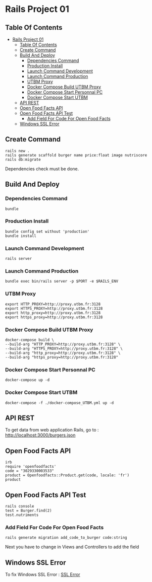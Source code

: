 # Rails Project 01

## Table Of Contents

- [Rails Project 01](#rails-project-01)
  - [Table Of Contents](#table-of-contents)
  - [Create Command](#create-command)
  - [Build And Deploy](#build-and-deploy)
    - [Dependencies Command](#dependencies-command)
    - [Production Install](#production-install)
    - [Launch Command Development](#launch-command-development)
    - [Launch Command Production](#launch-command-production)
    - [UTBM Proxy](#utbm-proxy)
    - [Docker Compose Build UTBM Proxy](#docker-compose-build-utbm-proxy)
    - [Docker Compose Start Personnal PC](#docker-compose-start-personnal-pc)
    - [Docker Compose Start UTBM](#docker-compose-start-utbm)
  - [API REST](#api-rest)
  - [Open Food Facts API](#open-food-facts-api)
  - [Open Food Facts API Test](#open-food-facts-api-test)
    - [Add Field For Code For Open Food Facts](#add-field-for-code-for-open-food-facts)
  - [Windows SSL Error](#windows-ssl-error)

## Create Command

    rails new .
    rails generate scaffold burger name price:float image nutriscore
    rails db:migrate

Dependencies check must be done.

## Build And Deploy

### Dependencies Command

    bundle

### Production Install

    bundle config set without 'production'
    bundle install

### Launch Command Development

    rails server

### Launch Command Production

    bundle exec bin/rails server -p $PORT -e $RAILS_ENV

### UTBM Proxy

    export HTTP_PROXY=http://proxy.utbm.fr:3128
    export HTTPS_PROXY=http://proxy.utbm.fr:3128
    export http_proxy=http://proxy.utbm.fr:3128
    export https_proxy=http://proxy.utbm.fr:3128

### Docker Compose Build UTBM Proxy

    docker-compose build \
    --build-arg "HTTP_PROXY=http://proxy.utbm.fr:3128" \
    --build-arg "HTTPS_PROXY=http://proxy.utbm.fr:3128" \
    --build-arg "http_proxy=http://proxy.utbm.fr:3128" \
    --build-arg "https_proxy=http://proxy.utbm.fr:3128"

### Docker Compose Start Personnal PC

    docker-compose up -d

### Docker Compose Start UTBM

    docker-compose -f ./docker-compose_UTBM.yml up -d

## API REST

To get data from web application Rails, go to : [http://localhost:3000/burgers.json](http://localhost:3000/burgers.json)

## Open Food Facts API

    irb
    require 'openfoodfacts'
    code = "3029330003533"
    product = Openfoodfacts::Product.get(code, locale: 'fr')
    product

## Open Food Facts API Test

    rails console
    test = Burger.find(2)
    test.nutriments

### Add Field For Code For Open Food Facts

    rails generate migration add_code_to_burger code:string

Next you have to change in Views and Controllers to add the field

## Windows SSL Error

To fix Windows SSL Error : [SSL Error](https://stackoverflow.com/questions/37336526/getting-ssl-error-in-ruby-on-windows)
